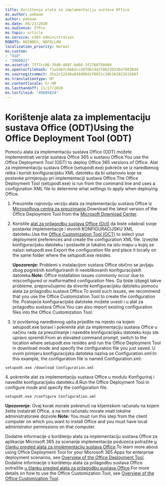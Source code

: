```yaml
---
title: Korištenje alata za implementaciju sustava Office
ms.author: pebaum
author: pebaum
ms.date: 04/21/2020
ms.audience: ITPro
ms.topic: article
ms.service: o365-administration
ROBOTS: NOINDEX, NOFOLLOW
localization_priority: Normal
ms.custom:
- "918"
- "2000022"
ms.assetid: 7ff7cc06-76d0-468f-bd66-3f2760750d04
ms.openlocfilehash: f3a5dbfc6b64ccd4f0b19a5f86236336e78838d4
ms.sourcegitcommit: 35e2c122d8a838d98d1f0851c29b16282261580f
ms.translationtype: MT
ms.contentlocale: hr-HR
ms.lasthandoff: 11/17/2020
ms.locfileid: "49085824"
---
```

# <a name="using-the-office-deployment-tool-odt"></a><span data-ttu-id="ca7c2-102">Korištenje alata za implementaciju sustava Office (ODT)</span><span class="sxs-lookup"><span data-stu-id="ca7c2-102">Using the Office Deployment Tool (ODT)</span></span>

<span data-ttu-id="ca7c2-103">Pomoću alata za implementaciju sustava Office (ODT) možete implementirati verzije sustava Office 365 u sustavu Office.</span><span class="sxs-lookup"><span data-stu-id="ca7c2-103">You use the Office Deployment Tool (ODT) to deploy Office 365 versions of Office.</span></span> <span data-ttu-id="ca7c2-104">Alat za implementaciju sustava Office (setupodt.exe) pokreće se iz naredbenog retka i koristi konfiguracijsku XML datoteku da bi ustanovio koje se postavke primjenjuju pri implementaciji sustava Office.</span><span class="sxs-lookup"><span data-stu-id="ca7c2-104">The Office Deployment Tool (setupodt.exe) is run from the command line and uses a configuration XML file to determine what settings to apply when deploying Office.</span></span>
  
1. <span data-ttu-id="ca7c2-105">Preuzmite najnoviju verziju alata za implementaciju sustava Office iz [Microsoftova centra za preuzimanje](https://go.microsoft.com/fwlink/p/?LinkID=626065).</span><span class="sxs-lookup"><span data-stu-id="ca7c2-105">Download the latest version of the Office Deployment Tool from the [Microsoft Download Center](https://go.microsoft.com/fwlink/p/?LinkID=626065).</span></span>

2. <span data-ttu-id="ca7c2-106">Koristite [alat za prilagodbu sustava Office (Oct)](https://config.office.com) da biste odabrali svoje postavke implementacije i stvorili KONFIGURACIJSKU XML datoteku.</span><span class="sxs-lookup"><span data-stu-id="ca7c2-106">Use the [Office Customization Tool (OCT)](https://config.office.com) to select your deployment preferences and create the configuration XML file.</span></span> <span data-ttu-id="ca7c2-107">Izvezite konfiguracijsku datoteku i postavite je lokalno na istu mapu u kojoj se nalazi setupodt.exe.</span><span class="sxs-lookup"><span data-stu-id="ca7c2-107">Export the configuration file and place it locally on the same folder where the setupodt.exe resides.</span></span>

    <span data-ttu-id="ca7c2-108">**Upozorenje:** Problemi s instalacijom sustava Office obično se javljaju zbog pogrešnih konfiguriranih ili neoblikovanih konfiguracijskih datoteka.</span><span class="sxs-lookup"><span data-stu-id="ca7c2-108">**Note:** Office installation issues commonly occur due to misconfigured or malformatted configuration files.</span></span> <span data-ttu-id="ca7c2-109">Da biste izbjegli takve probleme, preporučujemo da stvorite konfiguracijsku datoteku pomoću alata za prilagodbu sustava Office.</span><span class="sxs-lookup"><span data-stu-id="ca7c2-109">To avoid such issues, we recommend that you use the Office Customization Tool to create the configuration file.</span></span> <span data-ttu-id="ca7c2-110">Postojeće konfiguracijske datoteke možete uvesti i u alat za prilagodbu sustava Office.</span><span class="sxs-lookup"><span data-stu-id="ca7c2-110">You can also import existing configuration files into the Office Customization Tool.</span></span>

3. <span data-ttu-id="ca7c2-111">Iz povišenog naredbenog upita prijeđite na mjesto na kojem setupodt.exe boravi i pokrenite alat za implementaciju sustava Office u načinu rada za preuzimanje i navedite konfiguracijsku datoteku koju ste upravo spremili.</span><span class="sxs-lookup"><span data-stu-id="ca7c2-111">From an elevated command prompt, switch to the location where setupodt.exe resides and run the Office Deployment Tool in download mode and specify the configuration file you just saved.</span></span> <span data-ttu-id="ca7c2-112">U ovom primjeru konfiguracijska datoteka naziva se Configuration.xml:</span><span class="sxs-lookup"><span data-stu-id="ca7c2-112">In this example, the configuration file is named Configuration.xml:</span></span>

```setupodt.exe /download Configuration.xml```

<span data-ttu-id="ca7c2-113">4. pokrenite alat za implementaciju sustava Office u modulu Konfiguriraj i navedite konfiguracijsku datoteku.</span><span class="sxs-lookup"><span data-stu-id="ca7c2-113">4.Run the Office Deployment Tool in configure mode and specify the configuration file.</span></span>

```setupodt.exe /configure Configuration.xml```

<span data-ttu-id="ca7c2-114">**Upozorenje:** Ovaj korak morate pokrenuti na klijentskom računalu na kojem želite instalirati Office, a na tom računalu morate imati lokalne administratorske dozvole.</span><span class="sxs-lookup"><span data-stu-id="ca7c2-114">**Note:** You must run this step from the client computer on which you want to install Office and you must have local administrator permissions on that computer.</span></span>

<span data-ttu-id="ca7c2-115">Dodatne informacije o korištenju alata za implementaciju sustava Office za aplikacije Microsoft 365 za scenarije implementacije poduzeća potražite [u članku pregled alata za implementaciju sustava Office](https://docs.microsoft.com/deployoffice/overview-office-deployment-tool).</span><span class="sxs-lookup"><span data-stu-id="ca7c2-115">To learn more about using Office Deployment Tool for your Microsoft 365 Apps for enterprise deployment scenarios, see [Overview of the Office Deployment Tool](https://docs.microsoft.com/deployoffice/overview-office-deployment-tool).</span></span> <span data-ttu-id="ca7c2-116">Dodatne informacije o korištenju alata za prilagodbu sustava Office potražite [u članku pregled alata za prilagodbu sustava Office](https://docs.microsoft.com/DeployOffice/overview-of-the-office-customization-tool-for-click-to-run).</span><span class="sxs-lookup"><span data-stu-id="ca7c2-116">For more details on how to use the Office Customization Tool, see [Overview of the Office Customization Tool](https://docs.microsoft.com/DeployOffice/overview-of-the-office-customization-tool-for-click-to-run).</span></span>
